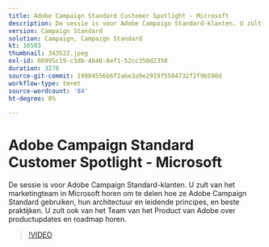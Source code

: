 ```yaml
---
title: Adobe Campaign Standard Customer Spotlight - Microsoft
description: De sessie is voor Adobe Campaign Standard-klanten. U zult van het marketingteam in Microsoft horen hoe ze Adobe Campaign Standard gebruiken.
version: Campaign Standard
solution: Campaign, Campaign Standard
kt: 10503
thumbnail: 343522.jpeg
exl-id: 06995c19-c3db-4646-8ef1-52cc350d2350
duration: 3278
source-git-commit: 19904556b6f2a6e3a9e2919f5504732f2f9b598d
workflow-type: tm+mt
source-wordcount: '84'
ht-degree: 0%

---
```


# Adobe Campaign Standard Customer Spotlight - Microsoft

De sessie is voor Adobe Campaign Standard-klanten. U zult van het marketingteam in Microsoft horen om te delen hoe ze Adobe Campaign Standard gebruiken, hun architectuur en leidende principes, en beste praktijken. U zult ook van het Team van het Product van Adobe over productupdates en roadmap horen.

>[!VIDEO](https://video.tv.adobe.com/v/343522/?quality=12&learn=on)
